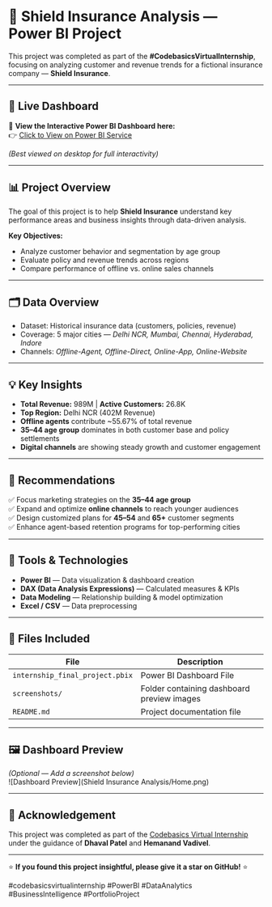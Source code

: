 # 🧠 Shield Insurance Analysis — Power BI Project

This project was completed as part of the **#CodebasicsVirtualInternship**, focusing on analyzing customer and revenue trends for a fictional insurance company — **Shield Insurance**.

---

## 🔗 Live Dashboard  
🎯 **View the Interactive Power BI Dashboard here:**  
👉 [Click to View on Power BI Service](https://app.powerbi.com/view?r=eyJrIjoiODRjODdlNTktNmJjMy00MzRhLWEwMDctOWJlYTNiYmYzZmU0IiwidCI6ImM2ZTU0OWIzLTVmNDUtNDAzMi1hYWU5LWQ0MjQ0ZGM1YjJjNCJ9)  

*(Best viewed on desktop for full interactivity)*  

---

## 📊 Project Overview  
The goal of this project is to help **Shield Insurance** understand key performance areas and business insights through data-driven analysis.  

**Key Objectives:**  
- Analyze customer behavior and segmentation by age group  
- Evaluate policy and revenue trends across regions  
- Compare performance of offline vs. online sales channels  

---

## 🗂️ Data Overview  
- Dataset: Historical insurance data (customers, policies, revenue)  
- Coverage: 5 major cities — *Delhi NCR, Mumbai, Chennai, Hyderabad, Indore*  
- Channels: *Offline-Agent, Offline-Direct, Online-App, Online-Website*  

---

## 💡 Key Insights  
- **Total Revenue:** 989M | **Active Customers:** 26.8K  
- **Top Region:** Delhi NCR (402M Revenue)  
- **Offline agents** contribute ~55.67% of total revenue  
- **35–44 age group** dominates in both customer base and policy settlements  
- **Digital channels** are showing steady growth and customer engagement  

---

## 🧭 Recommendations  
✅ Focus marketing strategies on the **35–44 age group**  
✅ Expand and optimize **online channels** to reach younger audiences  
✅ Design customized plans for **45–54** and **65+** customer segments  
✅ Enhance agent-based retention programs for top-performing cities  

---

## 🧰 Tools & Technologies  
- **Power BI** — Data visualization & dashboard creation  
- **DAX (Data Analysis Expressions)** — Calculated measures & KPIs  
- **Data Modeling** — Relationship building & model optimization  
- **Excel / CSV** — Data preprocessing  

---

## 📁 Files Included  
| File | Description |
|------|--------------|
| `internship_final_project.pbix` | Power BI Dashboard File |
| `screenshots/` | Folder containing dashboard preview images |
| `README.md` | Project documentation file |

---

## 🖼️ Dashboard Preview  
*(Optional — Add a screenshot below)*  
![Dashboard Preview](Shield Insurance Analysis/Home.png)  

---

## 🙌 Acknowledgement  
This project was completed as part of the [Codebasics Virtual Internship](https://codebasics.io/)  
under the guidance of **Dhaval Patel** and **Hemanand Vadivel**.  

---

⭐ **If you found this project insightful, please give it a star on GitHub!** ⭐ 

#codebasicsvirtualinternship #PowerBI #DataAnalytics #BusinessIntelligence #PortfolioProject
